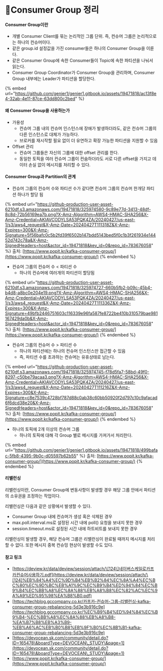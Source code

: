 # Consumer Group 정리

#### Consumer Group이란

* 개별 Consumer Client를 묶는 논리적인 그룹 단위. 즉, 컨슈머 그룹은 논리적으로는 하나의 컨슈머이다.
* 같은 group.id 설정값을 가진 consumer들은 하나의 Consumer Group을 이룬다.
* 같은 Consumer Group에 속한 Consumer들이 Topic에 속한 파티션을 나눠서 읽는다.
* Consumer Group Coordinator가 Consumer Group을 관리하며, Consumer Group 내부에는 Leader가 파티션을 할당한다.

{% embed url="https://github.com/genier1/genier1.gitbook.io/assets/19471818/ac13f8e4-32ab-4e11-87ce-63dd800c2bed" %}

#### 왜 Consumer Group을 사용하는가

* 가용성
  * 컨슈머 그룹 내의 컨슈머 인스턴스에 장애가 발생하더라도, 같은 컨슈머 그룹의 다른 인스턴스로 대체가 가능하다.
  * 브로커를 재시작할 필요 없이 더 유연하고 확장 가능한 파티션을 지원할 수 있음
* Offset 관리
  * 컨슈머 그룹들은 자신의 그룹에 대한 offset 관리를 한다.
  * 동일한 토픽을 여러 컨슈머 그룹이 컨슘하더라도 서로 다른 offset을 가지고 데이터 손실 없이 메시지를 처리할 수 있다.

#### Consumer Group과 Partition의 관계

* 컨슈머 그룹의 컨슈머 수와 파티션 수가 같다면 컨슈머 그룹의 컨슈머 한개당 파티션 하나가 할당 됨

{% embed url="https://github-production-user-asset-6210df.s3.amazonaws.com/19471818/325974580-9c89e77d-3413-48df-8c8d-72b56169ea7b.png?X-Amz-Algorithm=AWS4-HMAC-SHA256&X-Amz-Credential=AKIAVCODYLSA53PQK4ZA/20240427/us-east-1/s3/aws4_request&X-Amz-Date=20240427T111318Z&X-Amz-Expires=300&X-Amz-Signature=5f56bafc0c5b2fd39f6502b147bdd5143bed5f0c1b3f261934e14452d742c78a&X-Amz-SignedHeaders=host&actor_id=19471818&key_id=0&repo_id=783676058" %}
출처: [https://www.popit.kr/kafka-consumer-group/](https://www.popit.kr/kafka-consumer-group/)
{% endembed %}

* 컨슈머 그룹의 컨슈머 수 < 파티션 수
  * 하나의 컨슈머에 여러개의 파티션이 할당됨

{% embed url="https://github-production-user-asset-6210df.s3.amazonaws.com/19471818/325974727-660b5fb2-b09c-45b4-b4d8-a8bc0e204e19.png?X-Amz-Algorithm=AWS4-HMAC-SHA256&X-Amz-Credential=AKIAVCODYLSA53PQK4ZA/20240427/us-east-1/s3/aws4_request&X-Amz-Date=20240427T111336Z&X-Amz-Expires=300&X-Amz-Signature=49bfb2446751603c116339e96fa587fe8722be410b310579bae981167429da0b&X-Amz-SignedHeaders=host&actor_id=19471818&key_id=0&repo_id=783676058" %}
출처: [https://www.popit.kr/kafka-consumer-group/](https://www.popit.kr/kafka-consumer-group/)
{% endembed %}

* 컨슈머 그룹의 컨슈머 수 > 파티션 수
  * 하나의 파티션에는 하나의 컨슈머 인스턴스만 접근할 수 있음
  * 즉, 파티션 수를 초과하는 컨슈머는 유휴상태로 남는다.

{% embed url="https://github-production-user-asset-6210df.s3.amazonaws.com/19471818/325974745-f78d5fa7-58bd-49f0-8297-c50be79acaa3.png?X-Amz-Algorithm=AWS4-HMAC-SHA256&X-Amz-Credential=AKIAVCODYLSA53PQK4ZA/20240427/us-east-1/s3/aws4_request&X-Amz-Date=20240427T111216Z&X-Amz-Expires=300&X-Amz-Signature=c8e7539c4728bf787d88c0ab38c60bb50920f2d797c10c9afacad6f6dcd38e20&X-Amz-SignedHeaders=host&actor_id=19471818&key_id=0&repo_id=783676058" %}
출처: [https://www.popit.kr/kafka-consumer-group/](https://www.popit.kr/kafka-consumer-group/)
{% endembed %}

* 하나의 토픽에 2개 이상의 컨슈머 그룹
  * 하나의 토픽에 대해 각 Group 별로 메시지를 가져가서 처리한다.

{% embed url="https://github.com/genier1/genier1.gitbook.io/assets/19471818/499bafac-5fb8-4395-9b0c-d05597b62b55" %}
출처: [https://www.popit.kr/kafka-consumer-group/](https://www.popit.kr/kafka-consumer-group/)
{% endembed %}

#### 리밸런싱

리밸런싱이란, Consumer Group에 변동사항이 발생할 경우 해당 그룹 안에서 파티션의 소유권을 조정하는 작업이다.

리밸런싱은 다음과 같은 상황에서 발생할 수 있다.

* Consumer Group 내에 컨슈머가 생성 혹은 삭제된 경우
* max.poll.interval.ms로 설정된 시간 내에 poll() 요청을 보내지 못한 경우
* session.timeout.ms로 설정된 시간 내에 하트비트를 보내지 못한 경우

리밸런싱이 발생할 경우, 해당 컨슈머 그룹은 리밸런싱이 완료될 때까지 메시지를 처리할 수 없다. 또한 메시지 중복 컨슈밍 현상이 발생할 수도 있다.

#### 참고 링크

* [https://deview.kr/data/deview/session/attach/\[124\]네이버스케일로카프카컨슈머사용하기.pdf](https://deview.kr/data/deview/session/attach/\[124]%EB%84%A4%EC%9D%B4%EB%B2%84%EC%8A%A4%EC%BC%80%EC%9D%BC%EB%A1%9C%EC%B9%B4%ED%94%84%EC%B9%B4%EC%BB%A8%EC%8A%88%EB%A8%B8%EC%82%AC%EC%9A%A9%ED%95%98%EA%B8%B0.pdf)
* [https://techblog.gccompany.co.kr/카프카-컨슈머-그룹-리밸런싱-kafka-consumer-group-rebalancing-5d3e3b916c9e](https://techblog.gccompany.co.kr/%EC%B9%B4%ED%94%84%EC%B9%B4-%EC%BB%A8%EC%8A%88%EB%A8%B8-%EA%B7%B8%EB%A3%B9-%EB%A6%AC%EB%B0%B8%EB%9F%B0%EC%8B%B1-kafka-consumer-group-rebalancing-5d3e3b916c9e)
* [https://devocean.sk.com/community/detail.do?ID=165478\&boardType=DEVOCEAN\_STUDY\&page=1](https://devocean.sk.com/community/detail.do?ID=165478\&boardType=DEVOCEAN\_STUDY\&page=1)
* [https://www.popit.kr/kafka-consumer-group/](https://www.popit.kr/kafka-consumer-group/)
